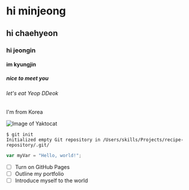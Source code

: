 # hi minjeong
##  hi chaehyeon
### hi jeongin
#### im kyungjin
##### nice to meet you
###### let's eat Yeop DDeok
I'm from Korea

![Image of Yaktocat](https://octodex.github.com/images/yaktocat.png)

```
$ git init
Initialized empty Git repository in /Users/skills/Projects/recipe-repository/.git/
```

``` javascript
var myVar = "Hello, world!";
```

- [ ] Turn on GitHub Pages
- [ ] Outline my portfolio
- [ ] Introduce myself to the world
